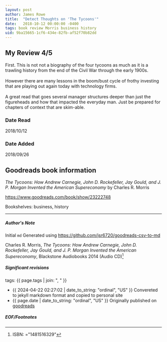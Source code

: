 ```yaml
---
layout: post
author: James Rowe
title:  "Detect Thoughts on 'The Tycoons'"
date:   2018-10-12 00:00:00 -0400
tags: book review Morris business history
uid: 9ba15665-1cf6-434e-82fb-af52f70b82dd
---
```


<!-- highly dependent on how you personally use jekyll templates, and how you want this to show up -->
<!-- escape any jekyll keys with double brackets -->

## My Review 4/5

First. This is not not a biography of the four tycoons as much as it is a trawling history from the end of the Civil War through the early 1900s.<br/><br/>However there are many lessons in the boom/bust cycle of frothy investing that are playing out again today with technology firms.<br/><br/>A great read that goes several manager structures deeper than just the figureheads and how that impacted the everyday man. Just be prepared for chapters of context that are skim-able.

### Date Read
2018/10/12

### Date Added
2018/09/26

## Goodreads book information

*The Tycoons: How Andrew Carnegie, John D. Rockefeller, Jay Gould, and J. P. Morgan Invented the American Supereconomy* by Charles R. Morris

https://www.goodreads.com/book/show/23222748

Bookshelves: business, history

---

##### Author's Note

Initial `md` Generated using https://github.com/jsr6720/goodreads-csv-to-md

Charles R. Morris, *The Tycoons: How Andrew Carnegie, John D. Rockefeller, Jay Gould, and J. P. Morgan Invented the American Supereconomy*,  Blackstone Audiobooks 2014 (Audio CD)[^1]

##### Significant revisions

tags: {{ page.tags | join: ", " }} <!-- todo move this somewhere -->

- {{ 2024-04-22 02:27:02 | date_to_string: "ordinal", "US" }} Convereted to jekyll markdown format and copied to personal site
- {{ page.date | date_to_string: "ordinal", "US" }} Originally published on [goodreads](https://www.goodreads.com)

##### EOF/Footnotes

[^1]: ISBN: ="1481516329"